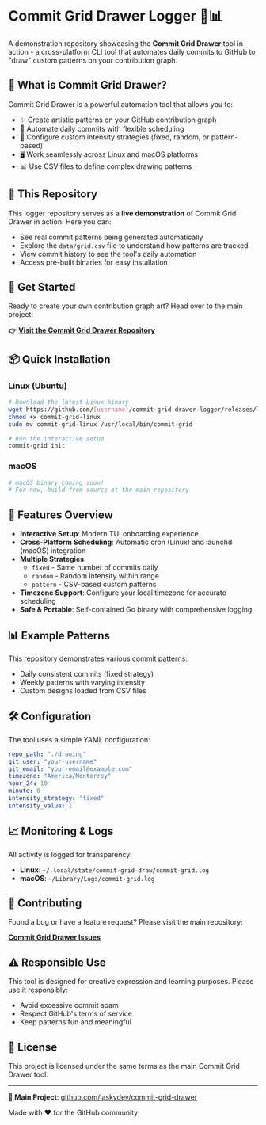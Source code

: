 # Commit Grid Drawer Logger 🎨📊

A demonstration repository showcasing the **Commit Grid Drawer** tool in action - a cross-platform CLI tool that automates daily commits to GitHub to "draw" custom patterns on your contribution graph.

## 🚀 What is Commit Grid Drawer?

Commit Grid Drawer is a powerful automation tool that allows you to:

- ✨ Create artistic patterns on your GitHub contribution graph
- 🤖 Automate daily commits with flexible scheduling
- 🎯 Configure custom intensity strategies (fixed, random, or pattern-based)
- 🖥️ Work seamlessly across Linux and macOS platforms
- 📊 Use CSV files to define complex drawing patterns

## 📁 This Repository

This logger repository serves as a **live demonstration** of Commit Grid Drawer in action. Here you can:

- See real commit patterns being generated automatically
- Explore the `data/grid.csv` file to understand how patterns are tracked
- View commit history to see the tool's daily automation
- Access pre-built binaries for easy installation

## 🔗 Get Started

Ready to create your own contribution graph art? Head over to the main project:

**👉 [Visit the Commit Grid Drawer Repository](https://github.com/laskydev/commit-grid-drawer)**

## 📦 Quick Installation

### Linux (Ubuntu)
```bash
# Download the latest Linux binary
wget https://github.com/[username]/commit-grid-drawer-logger/releases/latest/download/commit-grid-linux
chmod +x commit-grid-linux
sudo mv commit-grid-linux /usr/local/bin/commit-grid

# Run the interactive setup
commit-grid init
```

### macOS
```bash
# macOS binary coming soon!
# For now, build from source at the main repository
```

## 🎨 Features Overview

- **Interactive Setup**: Modern TUI onboarding experience
- **Cross-Platform Scheduling**: Automatic cron (Linux) and launchd (macOS) integration
- **Multiple Strategies**:
  - `fixed` - Same number of commits daily
  - `random` - Random intensity within range
  - `pattern` - CSV-based custom patterns
- **Timezone Support**: Configure your local timezone for accurate scheduling
- **Safe & Portable**: Self-contained Go binary with comprehensive logging

## 📊 Example Patterns

This repository demonstrates various commit patterns:

- Daily consistent commits (fixed strategy)
- Weekly patterns with varying intensity
- Custom designs loaded from CSV files

## 🛠️ Configuration

The tool uses a simple YAML configuration:

```yaml
repo_path: "./drawing"
git_user: "your-username"
git_email: "your-email@example.com"
timezone: "America/Monterrey"
hour_24: 10
minute: 0
intensity_strategy: "fixed"
intensity_value: 1
```

## 📈 Monitoring & Logs

All activity is logged for transparency:

- **Linux**: `~/.local/state/commit-grid-draw/commit-grid.log`
- **macOS**: `~/Library/Logs/commit-grid.log`

## 🤝 Contributing

Found a bug or have a feature request? Please visit the main repository:

**[Commit Grid Drawer Issues](https://github.com/laskydev/commit-grid-drawer/issues)**

## ⚠️ Responsible Use

This tool is designed for creative expression and learning purposes. Please use it responsibly:

- Avoid excessive commit spam
- Respect GitHub's terms of service
- Keep patterns fun and meaningful

## 📄 License

This project is licensed under the same terms as the main Commit Grid Drawer tool.

---

**🔗 Main Project**: [github.com/laskydev/commit-grid-drawer](https://github.com/laskydev/commit-grid-drawer)

Made with ❤️ for the GitHub community
